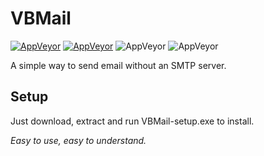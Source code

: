# VBMail

[![AppVeyor](https://img.shields.io/badge/Licence-MIT-orange)](LICENSE)
[![AppVeyor](https://img.shields.io/badge/Version-v0.1-informational)](https://github.com/gyware/VBMail)
![AppVeyor](https://img.shields.io/badge/Development-In_Progress-lightgreen)
![AppVeyor](https://img.shields.io/badge/Language-VB.NET-red)

A simple way to send email without an SMTP server.

## Setup
Just download, extract and run VBMail-setup.exe to install.

*Easy to use, easy to understand.*
